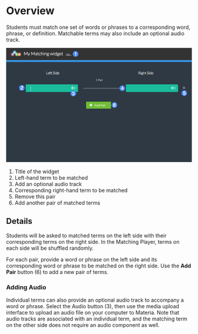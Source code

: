 # Overview #

Students must match one set of words or phrases to a corresponding word, phrase, or definition. Matchable terms may also include an optional audio track.

![matching creator screen](assets/create_widget_matching.png "matching creator screen")

1. Title of the widget
2. Left-hand term to be matched
3. Add an optional audio track
4. Corresponding right-hand term to be matched
5. Remove this pair
6. Add another pair of matched terms

## Details ##

Students will be asked to matched terms on the left side with their corresponding terms on the right side. In the Matching Player, terms on each side will be shuffled randomly.

For each pair, provide a word or phrase on the left side and its corresponding word or phrase to be matched on the right side. Use the **Add Pair** button (6) to add a new pair of terms.

### Adding Audio ###

Individual terms can also provide an optional audio track to accompany a word or phrase. Select the Audio button (3), then use the media upload interface to upload an audio file on your computer to Materia. Note that audio tracks are associated with an individual term, and the matching term on the other side does not require an audio component as well.



